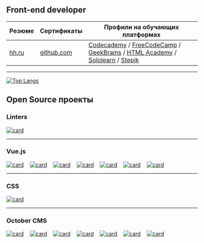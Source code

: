 ## Front-end developer

| **Резюме**                                                           | **Сертификаты**                                                                     | **Профили на обучающих платформах**                                                                                                                                                                                                                                                                                                                                     |
| -------------------------------------------------------------------- | ----------------------------------------------------------------------------------- | ----------------------------------------------------------------------------------------------------------------------------------------------------------------------------------------------------------------------------------------------------------------------------------------------------------------------------------------------------------------------- |
| [hh.ru](https://hh.ru/resume/ec5eb6e9ff023f2e180039ed1f674a724f6254) | [github.com](https://github.com/alex-lit/alex-lit/tree/main/public/sertificates/it) | [Codecademy](https://www.codecademy.com/profiles/alex.lit) / [FreeCodeCamp](https://www.freecodecamp.org/alexlit) / [GeekBrains](https://gb.ru/users/b2c03515-0ea7-4b9e-861c-973b8214aacc) / [HTML Academy](https://htmlacademy.ru/profile/alexlit) / [Sololearn](https://www.sololearn.com/en/Profile/15106672) / [Stepik](https://stepik.org/users/205062225/profile) |

---

[![Top Langs](https://github-readme-stats.vercel.app/api/top-langs/?username=alex-lit&layout=compact&theme=transparent&card_width=846&locale=ru&hide_border=true&)](https://github.com/alex-lit?tab=projects&type=classic)

## Open Source проекты

### Linters

<section style="display: flex; flex-wrap: wrap; align-items: flex-start;  gap: 1rem;">
  <a href="https://github.com/alex-lit/lint-kit/">
     <img src="https://github-readme-stats.vercel.app/api/pin/?username=alex-lit&repo=lint-kit&theme=transparent&hide_border=true&description_lines_count=3" alt="card" />
  </a>
</section>

---

### Vue.js

<section style="display: flex; flex-wrap: wrap; align-items: flex-start;  gap: 1rem;">
  <a href="https://github.com/alex-lit/vue-yandex-share/">
    <img src="https://github-readme-stats.vercel.app/api/pin/?username=alex-lit&repo=vue-yandex-share&theme=transparent&hide_border=true&description_lines_count=3" alt="card" />
  </a>
  <a href="https://github.com/alex-lit/vue-component-source/">
    <img src="https://github-readme-stats.vercel.app/api/pin/?username=alex-lit&repo=vue-component-source&theme=transparent&hide_border=true&description_lines_count=3" alt="card" />
  </a>
  <a href="https://github.com/alex-lit/vue-inputmask-directive/">
    <img src="https://github-readme-stats.vercel.app/api/pin/?username=alex-lit&repo=vue-inputmask-directive&theme=transparent&hide_border=true&description_lines_count=3" alt="card" />
  </a>
  <a href="https://github.com/alex-lit/vue-console-log/">
    <img src="https://github-readme-stats.vercel.app/api/pin/?username=alex-lit&repo=vue-console-log&theme=transparent&hide_border=true&description_lines_count=3" alt="card" />
  </a>
  <a href="https://github.com/alex-lit/vue-apollo-kit/">
    <img src="https://github-readme-stats.vercel.app/api/pin/?username=alex-lit&repo=vue-apollo-kit&theme=transparent&hide_border=true&description_lines_count=3" alt="card" />
  </a>
  <a href="https://github.com/alex-lit/vue-storybook-kit/">
    <img src="https://github-readme-stats.vercel.app/api/pin/?username=alex-lit&repo=vue-storybook-kit&theme=transparent&hide_border=true&description_lines_count=3" alt="card" />
  </a>
  <a href="https://github.com/alex-lit/vue-app-architecture-recomendations/">
    <img src="https://github-readme-stats.vercel.app/api/pin/?username=alex-lit&repo=vue-app-architecture-recomendations&theme=transparent&hide_border=true&description_lines_count=3" alt="card" />
  </a>
</section>

---

### CSS

<section style="display: flex; flex-wrap: wrap; align-items: flex-start;  gap: 1rem;">
  <a href="https://github.com/alex-lit/css-material-color-palette-variables/">
    <img src="https://github-readme-stats.vercel.app/api/pin/?username=alex-lit&repo=css-material-color-palette-variables&theme=transparent&hide_border=true&description_lines_count=3" alt="card" />
  </a>
</section>

---

### October CMS

<section style="display: flex; flex-wrap: wrap; align-items: flex-start;  gap: 1rem;">
  <a href="https://github.com/alex-lit/octobercms-vk-widgets-plugin/">
    <img src="https://github-readme-stats.vercel.app/api/pin/?username=alex-lit&repo=octobercms-vk-widgets-plugin&theme=transparent&hide_border=true&description_lines_count=3" alt="card" />
  </a>
  <a href="https://github.com/alex-lit/octobercms-hypercomments-plugin/">
    <img src="https://github-readme-stats.vercel.app/api/pin/?username=alex-lit&repo=octobercms-hypercomments-plugin&theme=transparent&hide_border=true&description_lines_count=3" alt="card" />
  </a>
  <a href="https://github.com/alex-lit/octobercms-earth-nullschool-maps-plugin/">
    <img src="https://github-readme-stats.vercel.app/api/pin/?username=alex-lit&repo=octobercms-earth-nullschool-maps-plugin&theme=transparent&hide_border=true&description_lines_count=3" alt="card" />
  </a>
  <a href="https://github.com/alex-lit/octobercms-juicy-theme/">
    <img src="https://github-readme-stats.vercel.app/api/pin/?username=alex-lit&repo=octobercms-juicy-theme&theme=transparent&hide_border=true&description_lines_count=3" alt="card" />
  </a>
  <a href="https://github.com/alex-lit/octobercms-yandex-share-plugin/">
    <img src="https://github-readme-stats.vercel.app/api/pin/?username=alex-lit&repo=octobercms-yandex-share-plugin&theme=transparent&hide_border=true&description_lines_count=3" alt="card" />
  </a>
  <a href="https://github.com/alex-lit/octobercms-browser-detector-plugin/">
    <img src="https://github-readme-stats.vercel.app/api/pin/?username=alex-lit&repo=octobercms-browser-detector-plugin&theme=transparent&hide_border=true&description_lines_count=3" alt="card" />
  </a>
  <a href="https://github.com/alex-lit/octobercms-zooming-images-plugin/">
    <img src="https://github-readme-stats.vercel.app/api/pin/?username=alex-lit&repo=octobercms-zooming-images-plugin&theme=transparent&hide_border=true&description_lines_count=3" alt="card" />
  </a>
</section>
